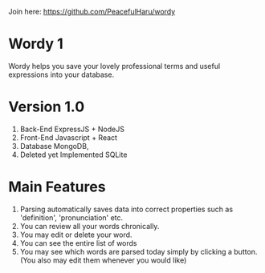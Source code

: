 Join here:
https://github.com/PeacefulHaru/wordy

# Wordy 1
Wordy helps you save your lovely professional terms and useful expressions into your database.

# Version 1.0
1. Back-End ExpressJS + NodeJS
2. Front-End Javascript + React
3. Database MongoDB, 
4. Deleted yet Implemented SQLite

# Main Features
1. Parsing automatically saves data into correct properties such as 'definition', 'pronunciation' etc.
2. You can review all your words chronically.
3. You may edit or delete your word.
4. You can see the entire list of words
5. You may see which words are parsed today simply by clicking a button. (You also may edit them whenever you would like)
